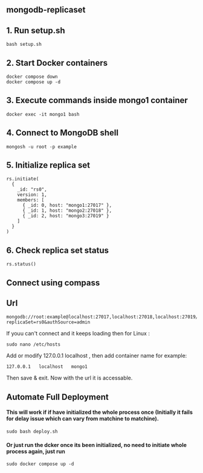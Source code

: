 ## mongodb-replicaset
## 1. Run setup.sh
```
bash setup.sh
```
## 2. Start Docker containers
```
docker compose down
docker compose up -d
```
## 3. Execute commands inside mongo1 container
```
docker exec -it mongo1 bash
```
## 4. Connect to MongoDB shell
```
mongosh -u root -p example
```
## 5. Initialize replica set
```
rs.initiate(
  {
    _id: "rs0",
    version: 1,
    members: [
      { _id: 0, host: "mongo1:27017" },
      { _id: 1, host: "mongo2:27018" },
      { _id: 2, host: "mongo3:27019" }
    ]
  }
) 
```

## 6. Check replica set status
```
rs.status()
```

## Connect using compass
## Url
```
mongodb://root:example@localhost:27017,localhost:27018,localhost:27019/?replicaSet=rs0&authSource=admin
```
If youu can't connect and it keeps loading then for Linux :
```
sudo nano /etc/hosts
```
Add or modify 127.0.0.1 localhost , then add container name for example:
```
127.0.0.1   localhost   mongo1
```
Then save & exit. Now with the url it is accessable.

## Automate Full Deployment
#### This will work if if have initialized the whole process once (Initially it fails for delay issue which can vary from matchine to matchine).
```
sudo bash deploy.sh
```
#### Or just run the dcker once its been initialized, no need to initiate whole process again, just run
```
sudo docker compose up -d
```